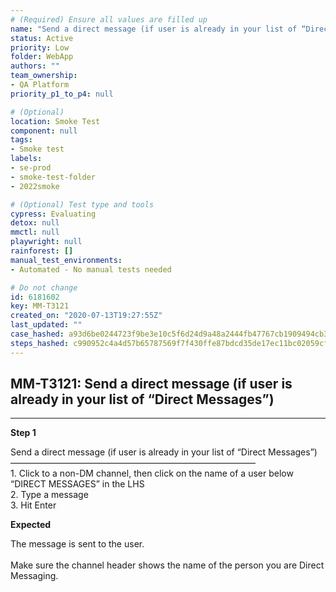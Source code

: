 ```yaml
---
# (Required) Ensure all values are filled up
name: "Send a direct message (if user is already in your list of “Direct Messages”)"
status: Active
priority: Low
folder: WebApp
authors: ""
team_ownership: 
- QA Platform
priority_p1_to_p4: null

# (Optional)
location: Smoke Test
component: null
tags: 
- Smoke test
labels: 
- se-prod
- smoke-test-folder
- 2022smoke

# (Optional) Test type and tools
cypress: Evaluating
detox: null
mmctl: null
playwright: null
rainforest: []
manual_test_environments: 
- Automated - No manual tests needed

# Do not change
id: 6181602
key: MM-T3121
created_on: "2020-07-13T19:27:55Z"
last_updated: ""
case_hashed: a93d6be0244723f9be3e10c5f6d24d9a48a2444fb47767cb1909494cb34b60a8fa5feee483138f44fd76901e7c30f9e7
steps_hashed: c990952c4a4d57b65787569f7f430ffe87bdcd35de17ec11bc02059cf622bdd0b04921ebc099738b0026384908107f4c
---
```


<!-- (Auto-generated) Based on frontmatter's "key" and "name" -->

## MM-T3121: Send a direct message (if user is already in your list of “Direct Messages”)

---

**Step 1**

Send a direct message (if user is already in your list of “Direct Messages”)\
————————————————————————————\
1\. Click to a non-DM channel, then click on the name of a user below “DIRECT MESSAGES” in the LHS\
2\. Type a message\
3\. Hit Enter

**Expected**

The message is sent to the user.\
\
Make sure the channel header shows the name of the person you are Direct Messaging.
